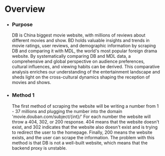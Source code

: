 # Overview


- ### Purpose
  DB is China biggest movie website, with millions of reviews about different movies and show. BD holds valuable insights and trends in movie ratings, user reviews, and demographic information by scraping DB and comparing it with MDL, the world's most popular foreign drama website. By systematically comparing DB and MDL data, a comprehensive and global perspective on audience preferences, cultural influences, and viewing habits can be derived. This comparative analysis enriches our understanding of the entertainment landscape and sheds light on the cross-cultural dynamics shaping the reception of movies and shows.

- ### Method 1
  The first method of scraping the website will be writing a number from 1 - 37 millions and plugging the number into the domain 'movie.douban.com/subject/{int}/' For each number the website will throw a 404, 302, or 200 response.
  404 means that the website doesn't exist, and 302 indicates that the website also doesn't exist and is trying to redirect the user to the homepage. Finally, 200 means the website exists, and the user can scrape the information.
  The problem with this method is that DB is not a well-built website, which means that the backend proxy is unstable.

